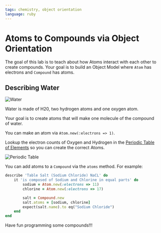 ```yaml
---
tags: chemistry, object orientation
language: ruby
---
```


# Atoms to Compounds via Object Orientation

The goal of this lab is to teach about how Atoms interact with each other to create compounds. Your goal is to build an Object Model where `Atom` has electrons and `Compound` has atoms.

## Describing Water

![Water](http://upload.wikimedia.org/wikipedia/commons/thumb/b/b4/Water-3D-balls.png/640px-Water-3D-balls.png)

Water is made of H20, two hydrogen atoms and one oxygen atom.

Your goal is to create atoms that will make one molecule of the compound of water.

You can make an atom via `Atom.new(:electrons => 1)`. 

Lookup the electron counts of Oxygen and Hydrogen in the [Periodic Table of Elements](http://en.wikipedia.org/wiki/Periodic_table) so you can create the correct Atoms.

![Periodic Table](http://upload.wikimedia.org/wikipedia/commons/thumb/9/98/Periodic_table_%28polyatomic%29.svg/500px-Periodic_table_%28polyatomic%29.svg.png)

You can add atoms to a `Compound` via the `atoms` method. For example:

```ruby
describe 'Table Salt (Sodium Chloride) NaCL' do
    it 'is composed of Sodium and Chlorine in equal parts' do
        sodium = Atom.new(:electrons => 11)
        chlorine = Atom.new(:electrons => 17)

        salt = Compound.new
        salt.atoms = [sodium, chlorine]
        expect(salt.name).to eq("Sodium Chloride")
    end
end
```

Have fun programming some compounds!!!